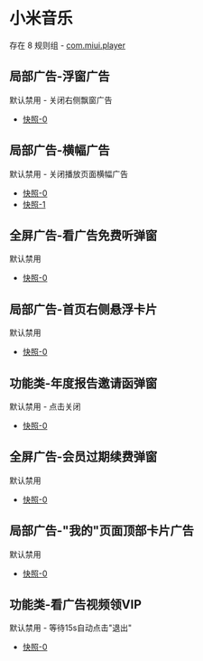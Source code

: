 # 小米音乐

存在 8 规则组 - [com.miui.player](/src/apps/com.miui.player.ts)

## 局部广告-浮窗广告

默认禁用 - 关闭右侧飘窗广告

- [快照-0](https://i.gkd.li/import/13303283)

## 局部广告-横幅广告

默认禁用 - 关闭播放页面横幅广告

- [快照-0](https://i.gkd.li/import/13304347)
- [快照-1](https://i.gkd.li/import/13304344)

## 全屏广告-看广告免费听弹窗

默认禁用

- [快照-0](https://i.gkd.li/import/13304343)

## 局部广告-首页右侧悬浮卡片

默认禁用

- [快照-0](https://i.gkd.li/import/13562649)

## 功能类-年度报告邀请函弹窗

默认禁用 - 点击关闭

- [快照-0](https://i.gkd.li/import/13623503)

## 全屏广告-会员过期续费弹窗

默认禁用

- [快照-0](https://i.gkd.li/import/12700955)

## 局部广告-"我的"页面顶部卡片广告

默认禁用

- [快照-0](https://i.gkd.li/import/12700984)

## 功能类-看广告视频领VIP

默认禁用 - 等待15s自动点击"退出"

- [快照-0](https://i.gkd.li/import/13610667)
